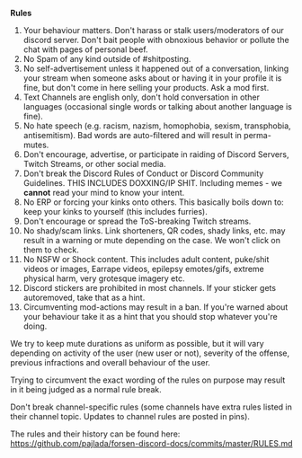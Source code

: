 **Rules**

1. Your behaviour matters. Don't harass or stalk users/moderators of our discord server. Don't bait people with obnoxious behavior or pollute the chat with pages of personal beef.
2. No Spam of any kind outside of #shitposting.
3. No self-advertisement unless it happened out of a conversation, linking your stream when someone asks about or having it in your profile it is fine, but don't come in here selling your products. Ask a mod first.
4. Text Channels are english only, don't hold conversation in other languages (occasional single words or talking about another language is fine).
5. No hate speech (e.g. racism, nazism, homophobia, sexism, transphobia, antisemitism). Bad words are auto-filtered and will result in perma-mutes.
6. Don't encourage, advertise, or participate in raiding of Discord Servers, Twitch Streams, or other social media.
7. Don't break the Discord Rules of Conduct or Discord Community Guidelines. THIS INCLUDES DOXXING/IP SHIT. Including memes - we **cannot** read your mind to know your intent.
8. No ERP or forcing your kinks onto others. This basically boils down to: keep your kinks to yourself (this includes furries).
9. Don't encourage or spread the ToS-breaking Twitch streams.
10. No shady/scam links. Link shorteners, QR codes, shady links, etc. may result in a warning or mute depending on the case. We won't click on them to check.
11. No NSFW or Shock content. This includes adult content, puke/shit videos or images, Earrape videos, epilepsy emotes/gifs, extreme physical harm, very grotesque imagery etc.
12. Discord stickers are prohibited in most channels. If your sticker gets autoremoved, take that as a hint.
13. Circumventing mod-actions may result in a ban. If you're warned about your behaviour take it as a hint that you should stop whatever you're doing.

We try to keep mute durations as uniform as possible, but it will vary depending on activity of the user (new user or not), severity of the offense, previous infractions and overall behaviour of the user.

Trying to circumvent the exact wording of the rules on purpose may result in it being judged as a normal rule break.

Don't break channel-specific rules (some channels have extra rules listed in their channel topic. Updates to channel rules are posted in pins).

The rules and their history can be found here: <https://github.com/pajlada/forsen-discord-docs/commits/master/RULES.md>
